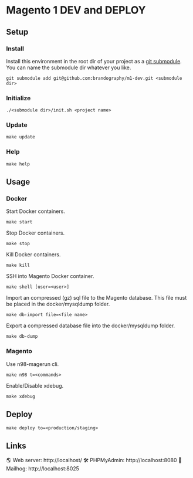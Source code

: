 # Magento 1 DEV and DEPLOY
## Setup
### Install
Install this environment in the root dir of your project as a [git submodule](https://git-scm.com/book/en/v2/Git-Tools-Submodules). You can name the submodule dir whatever you like.
```
git submodule add git@github.com:brandography/m1-dev.git <submodule dir>
```
### Initialize
```
./<submodule dir>/init.sh <project name>
```
### Update
```
make update
```
### Help
```
make help
```
## Usage
### Docker
Start Docker containers.
```
make start
```
Stop Docker containers.
```
make stop
```
Kill Docker containers.
```
make kill
```
SSH into Magento Docker container.
```
make shell [user=<user>]
```
Import an compressed (gz) sql file to the Magento database. This file must be placed in the docker/mysqldump folder.
```
make db-import file=<file name>
```
Export a compressed database file into the docker/mysqldump folder.
```
make db-dump
```
### Magento
Use n98-magerun cli.
```
make n98 t=<commands>
```
Enable/Disable xdebug.
```
make xdebug
```
## Deploy
```
make deploy to=<production/staging>
```
## Links
🌎      Web server:    http://localhost/
🛠️      PHPMyAdmin:    http://localhost:8080
📧      Mailhog:       http://localhost:8025